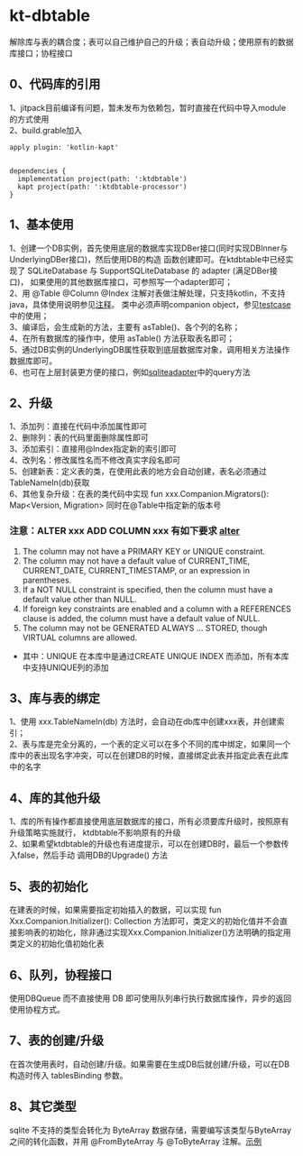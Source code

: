 # kt-dbtable

解除库与表的耦合度；表可以自己维护自己的升级；表自动升级；使用原有的数据库接口；协程接口

## 0、代码库的引用
1、jitpack目前编译有问题，暂未发布为依赖包，暂时直接在代码中导入module的方式使用   
2、build.grable加入 
```
apply plugin: 'kotlin-kapt'


dependencies {
  implementation project(path: ':ktdbtable')
  kapt project(path: ':ktdbtable-processor')
}

```


## 1、基本使用  
1、创建一个DB实例，首先使用底层的数据库实现DBer接口(同时实现DBInner与UnderlyingDBer接口)，然后使用DB的构造
函数创建即可。在ktdbtable中已经实现了 SQLiteDatabase 与 SupportSQLiteDatabase 的 adapter (满足DBer接口)，
如果使用的其他数据库接口，可参照写一个adapter即可；   
2、用 @Table @Column @Index 注解对表做注解处理，只支持kotlin，不支持java，具体使用说明参见[注释](ktdbtable-annotation%2Fsrc%2Fmain%2Fjava%2Fcom%2Fgithub%2Fxpwu%2Fktdbtble%2Fannotation%2Fannotation.kt)。
类中必须声明companion object，参见[testcase](ktdbtable%2Fsrc%2Ftest%2Fjava%2Fcom%2Fgithub%2Fxpwu%2Fktdbtable%2Fuser.kt) 中的使用；   
3、编译后，会生成新的方法，主要有 asTable()、各个列的名称；   
4、在所有数据库的操作中，使用 asTable() 方法获取表名即可；   
5、通过DB实例的UnderlyingDB属性获取到底层数据库对象，调用相关方法操作数据库即可。  
6、也可在上层封装更方便的接口，例如[sqliteadapter](ktdbtable%2Fsrc%2Fmain%2Fjava%2Fcom%2Fgithub%2Fxpwu%2Fktdbtable%2Fsqliteadapter.kt)中的query方法

## 2、升级   
1、添加列：直接在代码中添加属性即可  
2、删除列：表的代码里面删除属性即可   
3、添加索引：直接用@Index指定新的索引即可   
4、改列名：修改属性名而不修改真实字段名即可  
5、创建新表：定义表的类，在使用此表的地方会自动创建，表名必须通过TableNameIn(db)获取   
6、其他复杂升级：在表的类代码中实现 fun xxx.Companion.Migrators(): Map<Version, Migration>
同时在@Table中指定新的版本号  
### 注意：ALTER xxx ADD COLUMN xxx 有如下要求 [alter](https://www.sqlite.org/lang_altertable.html)
1. The column may not have a PRIMARY KEY or UNIQUE constraint.
2. The column may not have a default value of CURRENT_TIME, CURRENT_DATE, CURRENT_TIMESTAMP, or an expression in parentheses.
3. If a NOT NULL constraint is specified, then the column must have a default value other than NULL.
4. If foreign key constraints are enabled and a column with a REFERENCES clause is added, the column must have a default value of NULL.
5. The column may not be GENERATED ALWAYS ... STORED, though VIRTUAL columns are allowed.
* 其中：UNIQUE 在本库中是通过CREATE UNIQUE INDEX 而添加，所有本库中支持UNIQUE列的添加


## 3、库与表的绑定  
1、使用 xxx.TableNameIn(db) 方法时，会自动在db库中创建xxx表，并创建索引；   
2、表与库是完全分离的，一个表的定义可以在多个不同的库中绑定，如果同一个
库中的表出现名字冲突，可以在创建DB的时候，直接绑定此表并指定此表在此库中的名字


## 4、库的其他升级  
1、库的所有操作都直接使用底层数据库的接口，所有必须要库升级时，按照原有升级策略实施就行，
ktdbtable不影响原有的升级   
2、如果希望ktdbtable的升级也有进度提示，可以在创建DB时，最后一个参数传入false，然后手动
调用DB的Upgrade() 方法

## 5、表的初始化
在建表的时候，如果需要指定初始插入的数据，可以实现 fun Xxx.Companion.Initializer(): Collection<Xxx>
方法即可，类定义的初始化值并不会直接影响表的初始化，除非通过实现Xxx.Companion.Initializer()方法明确的指定用
类定义的初始化值初始化表

## 6、队列，协程接口
使用DBQueue 而不直接使用 DB 即可使用队列串行执行数据库操作，异步的返回使用协程方式。

## 7、表的创建/升级    
在首次使用表时，自动创建/升级。如果需要在生成DB后就创建/升级，可以在DB构造时传入 tablesBinding 参数。    

## 8、其它类型   
sqlite 不支持的类型会转化为 ByteArray 数据存储，需要编写该类型与ByteArray之间的转化函数，并用 @FromByteArray
与 @ToByteArray 注解。[示例](ktdbtable%2Fsrc%2Ftest%2Fjava%2Fcom%2Fgithub%2Fxpwu%2Fktdbtable%2Ffromtobytearray.kt)

